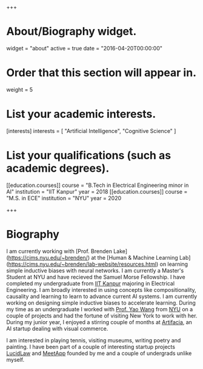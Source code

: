 +++
# About/Biography widget.
widget = "about"
active = true
date = "2016-04-20T00:00:00"

# Order that this section will appear in.
weight = 5

# List your academic interests.
[interests]
  interests = [
    "Artificial Intelligence",
    "Cognitive Science"
  ]

# List your qualifications (such as academic degrees).
[[education.courses]]
  course = "B.Tech in Electrical Engineering minor in AI"
  institution = "IIT Kanpur"
  year = 2018
[[education.courses]]
  course = "M.S. in ECE"
  institution = "NYU"
  year = 2020
 
+++

# Biography

I am currently working with [Prof. Brenden Lake] (https://cims.nyu.edu/~brenden/) at the [Human & Machine Learning Lab] (https://cims.nyu.edu/~brenden/lab-website/resources.html) on learning simple inductive biases with neural networks. I am currently a Master's Student at NYU and have recieved the Samuel Morse Fellowship. I have completed my undergraduate from [IIT Kanpur](http://iitk.ac.in) majoring in Electrical Engineering.  I am broadly interested in using concepts like compositionality, causality and learning to learn to advance current AI systems. I am currently working on designing simple inductive biases to accelerate learning. During my time as an undergraduate I worked with [Prof. Yao Wang](http://engineering.nyu.edu/people/yao-wang) from [NYU](http://nyu.edu) on a couple of projects and had the fortune of visiting New York to work with her. During my junior year, I enjoyed a stirring couple of months at [Artifacia](http://artifacia.com), an AI startup dealing with visual commerce. 

I am interested in playing tennis, visiting museums, writing poetry and painting. I have been part of a couple of interesting startup projects [LucidLaw](http://lucidlaw.in) and [MeetApp](https://fb.com/realmeetapp) founded by me and a couple of undergrads unlike myself.

